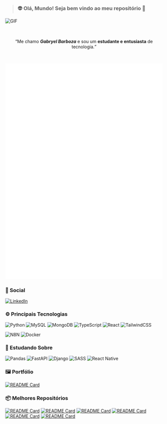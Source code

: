   > ### 👽 Olá, Mundo! Seja **bem vindo** ao meu repositório 👋

<div>
  <img width="800px" height="350px" alt="GIF" src="https://media2.giphy.com/media/v1.Y2lkPTc5MGI3NjExZG5tOGUzNWIzeWtrbndqNGhnYzR5M2w3eWp0a3hoc2k4eXlsMzk3MyZlcD12MV9pbnRlcm5hbF9naWZfYnlfaWQmY3Q9Zw/40DRc0W00UbgQ/giphy.gif" />
</div>
<br><br>

<p align="center"> <q>Me chamo <b><i>Gabryel Barboza</i></b> e sou um <b>estudante e entusiasta</b> de tecnologia.</q> </p>

<br>
<picture>
<p align="center">
<img src="/github-metrics.svg" alt="Minhas metricas">
</p>
</picture>

### 👤 Social
[![LinkedIn](https://img.shields.io/badge/LinkedIn-0077B5?style=for-the-badge&logo=linkedin&logoColor=white)](https://www.linkedin.com/in/gabryel-barboza-nunes-35a9a6311/)

### ⚙️ Principais Tecnologias

![Python](https://img.shields.io/badge/python-3670A0?style=for-the-badge&logo=python&logoColor=ffdd54)
![MySQL](https://img.shields.io/badge/mysql-4479A1.svg?style=for-the-badge&logo=mysql&logoColor=white)
![MongoDB](https://img.shields.io/badge/MongoDB-%234ea94b.svg?style=for-the-badge&logo=mongodb&logoColor=white)
![TypeScript](https://img.shields.io/badge/typescript-%23007ACC.svg?style=for-the-badge&logo=typescript&logoColor=white)
![React](https://img.shields.io/badge/react-%2320232a.svg?style=for-the-badge&logo=react&logoColor=%2361DAFB)
![TailwindCSS](https://img.shields.io/badge/tailwindcss-%2338B2AC.svg?style=for-the-badge&logo=tailwind-css&logoColor=white)

![N8N](https://img.shields.io/badge/N8N-black?style=for-the-badge&logo=n8n&logoColor=%23c11a1a&logoSize=auto)
![Docker](https://img.shields.io/badge/docker-%230db7ed.svg?style=for-the-badge&logo=docker&logoColor=white)

### 📖 Estudando Sobre
![Pandas](https://img.shields.io/badge/pandas-%23150458.svg?style=for-the-badge&logo=pandas&logoColor=white)
![FastAPI](https://img.shields.io/badge/FastAPI-005571?style=for-the-badge&logo=fastapi)
![Django](https://img.shields.io/badge/django-%23092E20.svg?style=for-the-badge&logo=django&logoColor=white)
![SASS](https://img.shields.io/badge/SASS-hotpink.svg?style=for-the-badge&logo=SASS&logoColor=white)
![React Native](https://img.shields.io/badge/react_native-%2320232a.svg?style=for-the-badge&logo=react&logoColor=%2361DAFB)

### 🖼️ Portfólio
[![README Card](https://github-readme-stats.vercel.app/api/pin/?username=gabryel-barboza&repo=portfolio&show_owner=true)](https://github.com/gabryel-barboza/portfolio)

### 📦 Melhores Repositórios
[![README Card](https://github-readme-stats.vercel.app/api/pin/?username=gabryel-barboza&repo=web_bank&show_owner=true)](https://github.com/gabryel-barboza/web_bank)
[![README Card](https://github-readme-stats.vercel.app/api/pin/?username=gabryel-barboza&repo=automated_mv_agent&show_owner=true)](https://github.com/gabryel-barboza/automated_mv_agent)
[![README Card](https://github-readme-stats.vercel.app/api/pin/?username=gabryel-barboza&repo=eda_tool_agent&show_owner=true)](https://github.com/Gabryel-Barboza/eda_tool_agent/tree/main)
[![README Card](https://github-readme-stats.vercel.app/api/pin/?username=gabryel-barboza&repo=django_learn&show_owner=true)](https://github.com/gabryel-barboza/django_learn)
[![README Card](https://github-readme-stats.vercel.app/api/pin/?username=gabryel-barboza&repo=vuejs_learn&show_owner=true)](https://github.com/gabryel-barboza/vuejs_learn)
[![README Card](https://github-readme-stats.vercel.app/api/pin/?username=gabryel-barboza&repo=DIO&show_owner=true)](https://github.com/gabryel-barboza/DIO)
